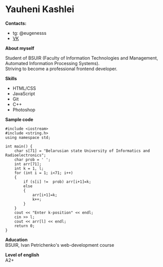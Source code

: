 # Yauheni Kashlei
**Contacts:** <br>
- tg: @eugenesss
- [VK](https://vk.com/saygene)

**About myself** <br>

Student of BSUIR (Faculty of Information Technologies and Management, Automated Information Processing Systems). <br>
Striving to become a professional frontend developer. <br>

**Skills** <br>
* HTML/CSS
* JavaScript
* Git
* C++
* Photoshop

**Sample code** <br>
```
#include <iostream>
#include <string.h>
using namespace std;

int main() {
    char s[71] = "Belarusian state University of Informatics and Radioelectronics";
    char prob = ' ';
    int arr[71];
    int k = 1, l;
    for (int i = 1; i<71; i++)
    {
        if (s[i] !=  prob) arr[i+1]=k;
        else
        {
            arr[i+1]=k;
            k++;
        }
    }
    cout << "Enter k-position" << endl;
    cin >> l;
    cout << arr[l] << endl;
    return 0;
}
```

**Aducation** <br>
BSUIR, Ivan Petrichenko's web-development course

**Level of english** <br>
A2+
